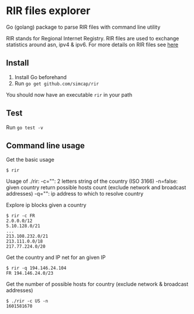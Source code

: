 # RIR files explorer

Go (golang) package to parse RIR files with command line utility

RIR stands for Regional Internet Registry. RIR files are used to exchange statistics around asn, ipv4 & ipv6. For more details on RIR files see [here](http://www.apnic.net/publications/media-library/documents/resource-guidelines/rir-statistics-exchange-format#FileHeader)

## Install

  1. Install Go beforehand
  2. Run `go get github.com/simcap/rir`

You should now have an executable `rir` in your path

## Test

Run `go test -v`

## Command line usage

Get the basic usage

    $ rir
  Usage of ./rir:
    -c="": 2 letters string of the country (ISO 3166)
    -n=false: given country return possible hosts count (exclude network and broadcast addresses)
    -q="": ip address to which to resolve country

Explore ip blocks given a country

    $ rir -c FR
    2.0.0.0/12
    5.10.128.0/21
    ...
    213.108.232.0/21
    213.111.0.0/18
    217.77.224.0/20

Get the country and IP net for an given IP

    $ rir -q 194.146.24.104
    FR 194.146.24.0/23

Get the number of possible hosts for country (exclude network & broadcast addresses)

    $ ./rir -c US -n
    1601581670

